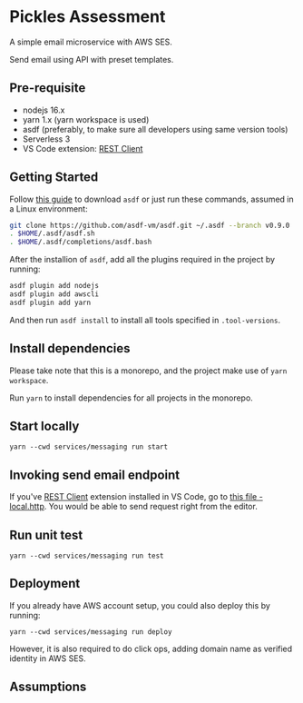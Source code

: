 # Pickles Assessment

A simple email microservice with AWS SES.

Send email using API with preset templates.

## Pre-requisite

- nodejs 16.x
- yarn 1.x (yarn workspace is used)
- asdf (preferably, to make sure all developers using same version tools)
- Serverless 3
- VS Code extension: [REST Client](https://marketplace.visualstudio.com/items?itemName=humao.rest-client) 

## Getting Started

Follow [this guide](https://asdf-vm.com/guide/getting-started.html#_2-download-asdf) to download `asdf` or just run these commands, assumed in a Linux environment:

```sh
git clone https://github.com/asdf-vm/asdf.git ~/.asdf --branch v0.9.0
. $HOME/.asdf/asdf.sh
. $HOME/.asdf/completions/asdf.bash
```

After the installion of `asdf`, add all the plugins required in the project by running:

```sh
asdf plugin add nodejs
asdf plugin add awscli
asdf plugin add yarn
```

And then run `asdf install` to install all tools specified in `.tool-versions`.

## Install dependencies

Please take note that this is a monorepo, and the project make use of `yarn workspace`.

Run `yarn` to install dependencies for all projects in the monorepo.


## Start locally

`yarn --cwd services/messaging run start`

## Invoking send email endpoint

If you've [REST Client](https://marketplace.visualstudio.com/items?itemName=humao.rest-client) extension installed in VS Code, go to [this file - local.http](services/messaging/local.http). You would be able to send request right from the editor.

## Run unit test

`yarn --cwd services/messaging run test`

## Deployment

If you already have AWS account setup, you could also deploy this by running:

`yarn --cwd services/messaging run deploy`

However, it is also required to do click ops, adding domain name as verified identity in AWS SES.

## Assumptions


